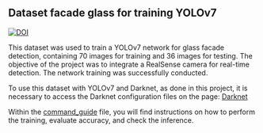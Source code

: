 ## Dataset facade glass for training YOLOv7

[![DOI](https://zenodo.org/badge/934472178.svg)](https://doi.org/10.5281/zenodo.14910653)

This dataset was used to train a YOLOv7 network for glass facade detection, containing 70 images for training and 36 images for testing. The objective of the project was to integrate a RealSense camera for real-time detection. The network training was successfully conducted.

To use this dataset with YOLOv7 and Darknet, as done in this project, it is necessary to access the Darknet configuration files on the page: [Darknet](https://github.com/pjreddie/darknet)

Within the [command_guide](https://github.com/monymon/dataset-facadeglass-yolov7/blob/main/dataset-glass/command_guide) file, you will find instructions on how to perform the training, evaluate accuracy, and check the inference.
